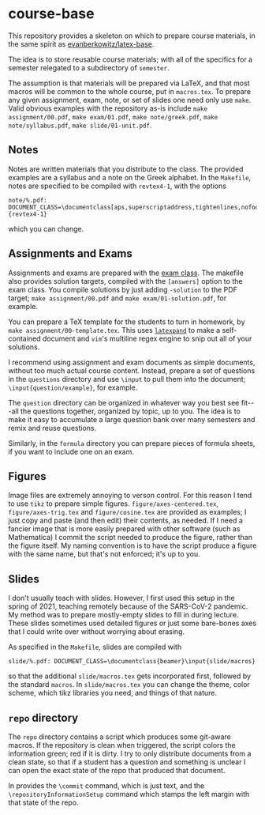 # course-base

This repository provides a skeleton on which to prepare course materials, in the same spirit as [evanberkowitz/latex-base](https://github.com/evanberkowitz/latex-base).

The idea is to store reusable course materials; with all of the specifics for a semester relegated to a subdirectory of `semester`.

The assumption is that materials will be prepared via LaTeX, and that most macros will be common to the whole course, put in `macros.tex`.  To prepare any given assignment, exam, note, or set of slides one need only use `make`.  Valid obvious examples with the repository as-is include `make assignment/00.pdf`, `make exam/01.pdf`, `make note/greek.pdf`, `make note/syllabus.pdf`, `make slide/01-unit.pdf`.

## Notes

Notes are written materials that you distribute to the class.  The provided examples are a syllabus and a note on the Greek alphabet.  In the `Makefile`, notes are specified to be compiled with `revtex4-1`, with the options

```
note/%.pdf: DOCUMENT_CLASS=\documentclass[aps,superscriptaddress,tightenlines,nofootinbib,floatfix,longbibliography,notitlepage]{revtex4-1}
```

which you can change.

## Assignments and Exams

Assignments and exams are prepared with the [exam class](http://www-math.mit.edu/~psh/exam/examdoc.pdf).  The makefile also provides solution targets, compiled with the `[answers]` option to the exam class.  You compile solutions by just adding `-solution` to the PDF target; `make assignment/00.pdf` and `make exam/01-solution.pdf`, for example.

You can prepare a TeX template for the students to turn in homework, by `make assignment/00-template.tex`.  This uses [`latexpand`](https://www.ctan.org/pkg/latexpand) to make a self-contained document and `vim`'s multiline regex engine to snip out all of your solutions.

I recommend using assignment and exam documents as simple documents, without too much actual course content.  Instead, prepare a set of questions in the `questions` directory and use `\input` to pull them into the document; `\input{question/example}`, for example.

The `question` directory can be organized in whatever way you best see fit---all the questions together, organized by topic, up to you.
The idea is to make it easy to accumulate a large question bank over many semesters and remix and reuse questions.

Similarly, in the `formula` directory you can prepare pieces of formula sheets, if you want to include one on an exam.

## Figures

Image files are extremely annoying to verson control.  For this reason I tend to use `tikz` to prepare simple figures.  `figure/axes-centered.tex`, `figure/axes-trig.tex` and `figure/cosine.tex` are provided as examples; I just copy and paste (and then edit) their contents, as needed.
If I need a fancier image that is more easily prepared with other software (such as Mathematica) I commit the script needed to produce the figure, rather than the figure itself.  My naming convention is to have the script produce a figure with the same name, but that's not enforced; it's up to you.

## Slides

I don't usually teach with slides.  However, I first used this setup in the spring of 2021, teaching remotely because of the SARS-CoV-2 pandemic.  My method was to prepare mostly-empty slides to fill in during lecture.  These slides sometimes used detailed figures or just some bare-bones axes that I could write over without worrying about erasing.

As specified in the `Makefile`, slides are compiled with 

```
slide/%.pdf: DOCUMENT_CLASS=\documentclass{beamer}\input{slide/macros}
```

so that the additional `slide/macros.tex` gets incorporated first, followed by the standard `macros`.  In `slide/macros.tex` you can change the theme, color scheme, which tikz libraries you need, and things of that nature.

## `repo` directory

The `repo` directory contains a script which produces some git-aware macros.  If the repository is clean when triggered, the script colors the information green; red if it is dirty.  I try to only distribute documents from a clean state, so that if a student has a question and something is unclear I can open the exact state of the repo that produced that document.

In provides the `\commit` command, which is just text, and the `\repositoryInformationSetup` command which stamps the left margin with that state of the repo.
